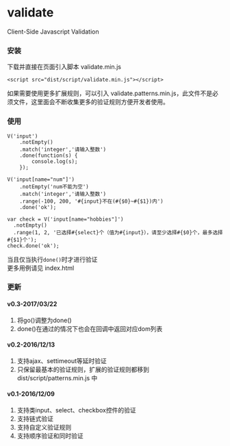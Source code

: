 # validate
Client-Side Javascript Validation

### 安装
下载并直接在页面引入脚本 validate.min.js</br>
```
<script src="dist/script/validate.min.js"></script>
```

如果需要使用更多扩展规则，可以引入 validate.patterns.min.js，此文件不是必须文件，这里面会不断收集更多的验证规则方便开发者使用。
  
### 使用
```
V('input')
    .notEmpty()
    .match('integer','请输入整数')
    .done(function(s) {
        console.log(s);
    });
        
V('input[name="num"]')
    .notEmpty('num不能为空')
    .match('integer','请输入整数')
    .range(-100, 200, '#{input}不在(#{$0}~#{$1})内')
    .done('ok');

var check = V('input[name="hobbies"]')
  .notEmpty()
  .range(1, 2, '已选择#{select}个（值为#{input}），请至少选择#{$0}个，最多选择#{$1}个');
check.done('ok');
```

当且仅当执行`done()`时才进行验证</br>
更多用例请见 index.html

### 更新
#### v0.3-2017/03/22
1. 将go()调整为done()
2. done()在通过的情况下也会在回调中返回对应dom列表

#### v0.2-2016/12/13
1. 支持ajax、settimeout等延时验证
2. 只保留最基本的验证规则，扩展的验证规则都移到 dist/script/patterns.min.js 中

#### v0.1-2016/12/09
1. 支持类input、select、checkbox控件的验证
2. 支持链式验证
3. 支持自定义验证规则
4. 支持顺序验证和同时验证
